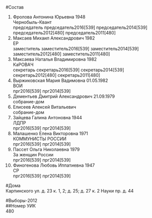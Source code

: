 #Состав  
1. Фролова Антонина Юрьевна 1948  
    Чернобыль-Квант  
    председатель председатель2016[539] председатель2014[539] председатель2012[480] председатель2011[480]  
2. Максаев Михаил Александрович 1982  
    ЕР  
    заместитель заместитель2016[539] заместитель2014[539] заместитель2012[480] заместитель2011[480]  
3. Максаева Наталья Владимировна 1982  
    КаРОВАЧ  
    секретарь секретарь2016[539] секретарь2014[539] секретарь2012[480] секретарь2011[480]  
4. Выржиковская Мария Вадимовна 01.05.1982  
    ВОИ  
    прг2016[539] прг2014[539]  
5. Дементьев Дмитрий Александрович 21.09.1979  
    собрание-дом  
6. Елисеев Алексей Витальевич  
    собрание-дом  
7. Зайцева Галина Антоновна 1944  
    ЛДПР  
    прг2016[539] прг2014[539]  
8. Малашенко Елена Викторовна 1971  
    КОММУНИСТЫ РОССИИ  
    прг2016[539] прг2014[539]  
9. Пассет Ольга Николаевна 1979  
    За женщин России  
    прг2016[539] прг2014[539]  
10. Финогенова Любовь Иппатиевна 1947  
    СР  
    прг2016[539] прг2014[539]  
  
#Дома  
Карпинского ул. д. 23 к. 1, 2; д. 25; д. 27 к. 2 Науки пр. д. 44  
  
#Выборы-2012  
##Номер УИК  
480  
